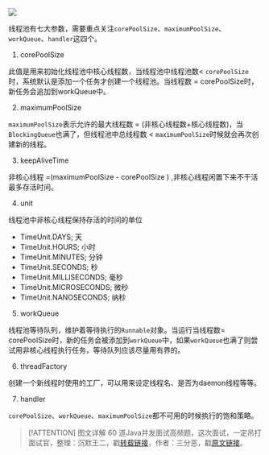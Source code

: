 
![](https://cdn.jsdelivr.net/gh/itwanger/toBeBetterJavaer/images/thread/sanfene/thread-pool-args-1.png)



线程池有七大参数，需要重点关注`corePoolSize`、`maximumPoolSize`、`workQueue`、`handler`这四个。

1.  corePoolSize

此值是用来初始化线程池中核心线程数，当线程池中线程池数< `corePoolSize`时，系统默认是添加一个任务才创建一个线程池。当线程数 = corePoolSize时，新任务会追加到workQueue中。

2.  maximumPoolSize

`maximumPoolSize`表示允许的最大线程数 = (非核心线程数+核心线程数)，当`BlockingQueue`也满了，但线程池中总线程数 < `maximumPoolSize`时候就会再次创建新的线程。

3.  keepAliveTime

非核心线程 =(maximumPoolSize - corePoolSize ) ,非核心线程闲置下来不干活最多存活时间。

4.  unit

线程池中非核心线程保持存活的时间的单位

*   TimeUnit.DAYS; 天
*   TimeUnit.HOURS; 小时
*   TimeUnit.MINUTES; 分钟
*   TimeUnit.SECONDS; 秒
*   TimeUnit.MILLISECONDS;  毫秒
*   TimeUnit.MICROSECONDS;  微秒
*   TimeUnit.NANOSECONDS;  纳秒

5.  workQueue

线程池等待队列，维护着等待执行的`Runnable`对象。当运行当线程数= corePoolSize时，新的任务会被添加到`workQueue`中，如果`workQueue`也满了则尝试用非核心线程执行任务，等待队列应该尽量用有界的。

6.  threadFactory

创建一个新线程时使用的工厂，可以用来设定线程名、是否为daemon线程等等。

7.  handler

`corePoolSize`、`workQueue`、`maximumPoolSize`都不可用的时候执行的饱和策略。

> [!ATTENTION]
>  图文详解 60 道Java并发面试高频题，这次面试，一定吊打面试官，整理：沉默王二，戳[转载链接](https://mp.weixin.qq.com/s/bImCIoYsH_JEzTkBx2lj4A)，作者：三分恶，戳[原文链接](https://mp.weixin.qq.com/s/1jhBZrAb7bnvkgN1TgAUpw)。


